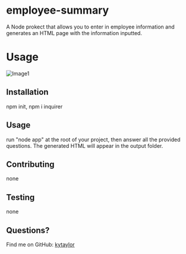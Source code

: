 # employee-summary
A Node prokect that allows you to enter in employee information and generates an HTML page with the information inputted.

# Usage
![Image1]()

## Installation
npm init, npm i inquirer

## Usage
run "node app" at the root of your project, then answer all the provided questions. The generated HTML will appear in the output folder.

## Contributing
none

## Testing
none

## Questions?
Find me on GitHub: [kytaylor](https://github.com/kytaylor)